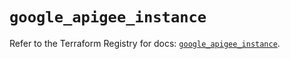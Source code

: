 # `google_apigee_instance`

Refer to the Terraform Registry for docs: [`google_apigee_instance`](https://registry.terraform.io/providers/hashicorp/google/6.29.0/docs/resources/apigee_instance).
